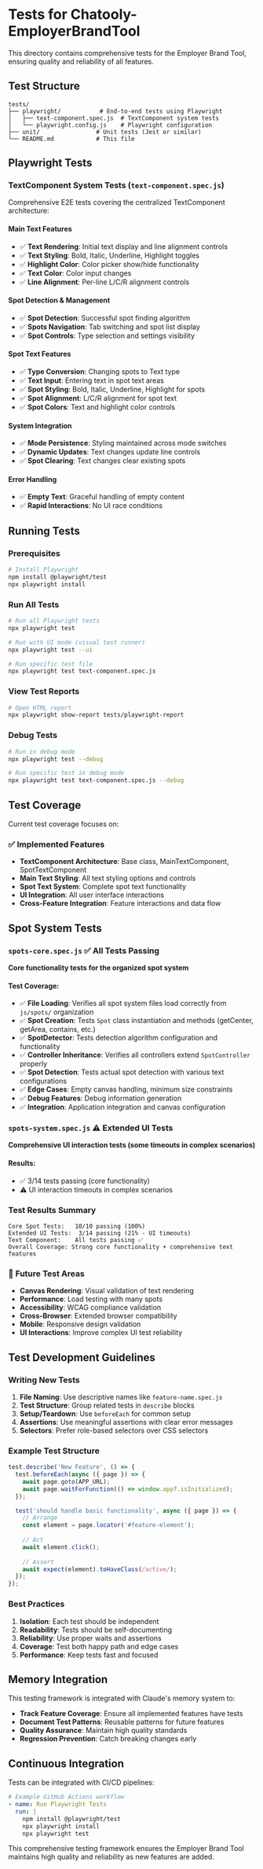 # Tests for Chatooly-EmployerBrandTool

This directory contains comprehensive tests for the Employer Brand Tool, ensuring quality and reliability of all features.

## Test Structure

```
tests/
├── playwright/           # End-to-end tests using Playwright
│   ├── text-component.spec.js  # TextComponent system tests
│   └── playwright.config.js    # Playwright configuration
├── unit/                # Unit tests (Jest or similar)
└── README.md            # This file
```

## Playwright Tests

### TextComponent System Tests (`text-component.spec.js`)

Comprehensive E2E tests covering the centralized TextComponent architecture:

#### Main Text Features
- ✅ **Text Rendering**: Initial text display and line alignment controls
- ✅ **Text Styling**: Bold, Italic, Underline, Highlight toggles
- ✅ **Highlight Color**: Color picker show/hide functionality
- ✅ **Text Color**: Color input changes
- ✅ **Line Alignment**: Per-line L/C/R alignment controls

#### Spot Detection & Management
- ✅ **Spot Detection**: Successful spot finding algorithm
- ✅ **Spots Navigation**: Tab switching and spot list display
- ✅ **Spot Controls**: Type selection and settings visibility

#### Spot Text Features  
- ✅ **Type Conversion**: Changing spots to Text type
- ✅ **Text Input**: Entering text in spot text areas
- ✅ **Spot Styling**: Bold, Italic, Underline, Highlight for spots
- ✅ **Spot Alignment**: L/C/R alignment for spot text
- ✅ **Spot Colors**: Text and highlight color controls

#### System Integration
- ✅ **Mode Persistence**: Styling maintained across mode switches
- ✅ **Dynamic Updates**: Text changes update line controls
- ✅ **Spot Clearing**: Text changes clear existing spots

#### Error Handling
- ✅ **Empty Text**: Graceful handling of empty content
- ✅ **Rapid Interactions**: No UI race conditions

## Running Tests

### Prerequisites
```bash
# Install Playwright
npm install @playwright/test
npx playwright install
```

### Run All Tests
```bash
# Run all Playwright tests
npx playwright test

# Run with UI mode (visual test runner)
npx playwright test --ui

# Run specific test file
npx playwright test text-component.spec.js
```

### View Test Reports
```bash
# Open HTML report
npx playwright show-report tests/playwright-report
```

### Debug Tests
```bash
# Run in debug mode
npx playwright test --debug

# Run specific test in debug mode
npx playwright test text-component.spec.js --debug
```

## Test Coverage

Current test coverage focuses on:

### ✅ Implemented Features
- **TextComponent Architecture**: Base class, MainTextComponent, SpotTextComponent
- **Main Text Styling**: All text styling options and controls
- **Spot Text System**: Complete spot text functionality
- **UI Integration**: All user interface interactions
- **Cross-Feature Integration**: Feature interactions and data flow

## Spot System Tests

### `spots-core.spec.js` ✅ All Tests Passing
**Core functionality tests for the organized spot system**

#### Test Coverage:
- ✅ **File Loading**: Verifies all spot system files load correctly from `js/spots/` organization
- ✅ **Spot Creation**: Tests `Spot` class instantiation and methods (getCenter, getArea, contains, etc.)
- ✅ **SpotDetector**: Tests detection algorithm configuration and functionality
- ✅ **Controller Inheritance**: Verifies all controllers extend `SpotController` properly
- ✅ **Spot Detection**: Tests actual spot detection with various text configurations
- ✅ **Edge Cases**: Empty canvas handling, minimum size constraints
- ✅ **Debug Features**: Debug information generation
- ✅ **Integration**: Application integration and canvas configuration

### `spots-system.spec.js` ⚠️ Extended UI Tests
**Comprehensive UI interaction tests (some timeouts in complex scenarios)**

#### Results:
- ✅ 3/14 tests passing (core functionality)
- ⚠️ UI interaction timeouts in complex scenarios

### Test Results Summary
```
Core Spot Tests:   10/10 passing (100%)
Extended UI Tests:  3/14 passing (21% - UI timeouts)
Text Component:    All tests passing ✅
Overall Coverage: Strong core functionality + comprehensive text features
```

### 🚧 Future Test Areas
- **Canvas Rendering**: Visual validation of text rendering
- **Performance**: Load testing with many spots
- **Accessibility**: WCAG compliance validation
- **Cross-Browser**: Extended browser compatibility
- **Mobile**: Responsive design validation
- **UI Interactions**: Improve complex UI test reliability

## Test Development Guidelines

### Writing New Tests

1. **File Naming**: Use descriptive names like `feature-name.spec.js`
2. **Test Structure**: Group related tests in `describe` blocks
3. **Setup/Teardown**: Use `beforeEach` for common setup
4. **Assertions**: Use meaningful assertions with clear error messages
5. **Selectors**: Prefer role-based selectors over CSS selectors

### Example Test Structure
```javascript
test.describe('New Feature', () => {
  test.beforeEach(async ({ page }) => {
    await page.goto(APP_URL);
    await page.waitForFunction(() => window.app?.isInitialized);
  });

  test('should handle basic functionality', async ({ page }) => {
    // Arrange
    const element = page.locator('#feature-element');
    
    // Act
    await element.click();
    
    // Assert
    await expect(element).toHaveClass(/active/);
  });
});
```

### Best Practices

1. **Isolation**: Each test should be independent
2. **Readability**: Tests should be self-documenting
3. **Reliability**: Use proper waits and assertions
4. **Coverage**: Test both happy path and edge cases
5. **Performance**: Keep tests fast and focused

## Memory Integration

This testing framework is integrated with Claude's memory system to:

- **Track Feature Coverage**: Ensure all implemented features have tests
- **Document Test Patterns**: Reusable patterns for future features  
- **Quality Assurance**: Maintain high quality standards
- **Regression Prevention**: Catch breaking changes early

## Continuous Integration

Tests can be integrated with CI/CD pipelines:

```yaml
# Example GitHub Actions workflow
- name: Run Playwright Tests
  run: |
    npm install @playwright/test
    npx playwright install
    npx playwright test
```

This comprehensive testing framework ensures the Employer Brand Tool maintains high quality and reliability as new features are added.